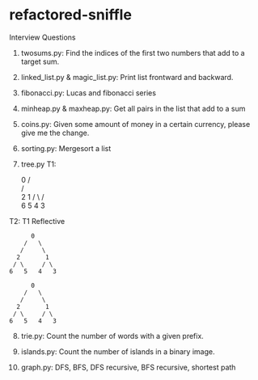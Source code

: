 # refactored-sniffle
Interview Questions

1. twosums.py:
Find the indices of the first two numbers that add to a target sum.

2. linked_list.py & magic_list.py:
Print list frontward and backward.

3. fibonacci.py:
Lucas and fibonacci series

4. minheap.py & maxheap.py:
Get all pairs in the list that add to a sum

5. coins.py:
Given some amount of money in a certain currency, please give me the change.

6. sorting.py:
Mergesort a list

7. tree.py
T1:

      0
    /   \
   /     \
  2       1
 / \     / \
6   5   4   3

T2: T1 Reflective

          0
        /   \
       /     \
      2       1
     / \     / \
    6   5   4   3

          0
        /   \
       /     \
      2       1
     / \     / \
    6   5   4   3
    
8.  trie.py:
Count the number of words with a given prefix.

9. islands.py:
Count the number of islands in a binary image.

10. graph.py:
DFS, BFS, DFS recursive, BFS recursive, shortest path
